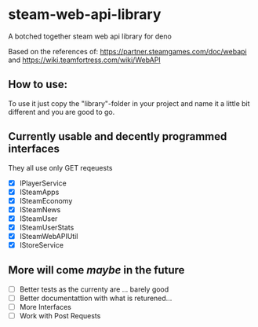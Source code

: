 # steam-web-api-library

A botched together steam web api library for deno

Based on the references of: https://partner.steamgames.com/doc/webapi and https://wiki.teamfortress.com/wiki/WebAPI

## How to use:

To use it just copy the "library"-folder in your project and name it a little bit different and you are good to go.

## Currently usable and decently programmed interfaces

They all use only GET reqeuests

- [x] IPlayerService
- [x] ISteamApps
- [x] ISteamEconomy
- [x] ISteamNews
- [x] ISteamUser
- [x] ISteamUserStats
- [x] ISteamWebAPIUtil
- [x] IStoreService

## More will come *maybe* in the future

- [ ] Better tests as the currenty are ... barely good
- [ ] Better documentattion with what is returened...
- [ ] More Interfaces
- [ ] Work with Post Requests
